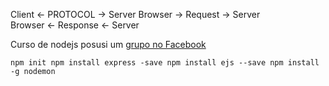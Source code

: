 Client <- PROTOCOL -> Server
	Browser -> Request -> Server 	
	Browser <- Response <- Server


Curso de nodejs posusi um [grupo no Facebook](https://www.facebook.com/groups/458536931149217/)

`npm init
npm install express -save
npm install ejs --save
npm install -g nodemon`

